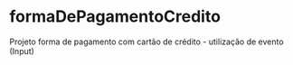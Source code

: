 # formaDePagamentoCredito
 Projeto forma de pagamento com cartão de crédito - utilização de evento (Input)
